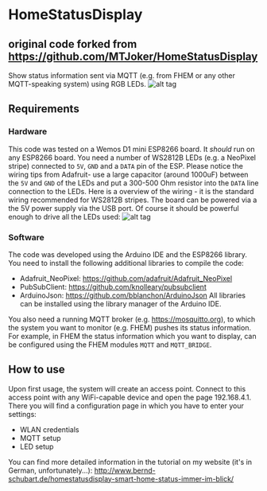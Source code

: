 # HomeStatusDisplay
## original code forked from https://github.com/MTJoker/HomeStatusDisplay


Show status information sent via MQTT (e.g. from FHEM or any other MQTT-speaking system) using RGB LEDs.
![alt tag](http://www.bernd-schubart.de/downloads/fhem/fhemstatusdisplay/homestatusdisplay_37.jpg)

## Requirements
### Hardware
This code was tested on a Wemos D1 mini ESP8266 board. It *should* run on any ESP8266 board. You need a number of WS2812B LEDs (e.g. a NeoPixel stripe) connected to `5V`, `GND` and a `DATA` pin of the ESP. Please notice the wiring tips from Adafruit- use a large capacitor (around 1000uF) between the `5V` and `GND` of the LEDs and put a 300-500 Ohm resistor into the `DATA` line connection to the LEDs. Here is a overview of the wiring - it is the standard wiring recommended for WS2812B stripes. The board can be powered via a the 5V power supply via the USB port. Of course it should be powerful enough to drive all the LEDs used:
![alt tag](http://www.bernd-schubart.de/downloads/fhem/fhemstatusdisplay/homestatusdisplay_board.png)

### Software
The code was developed using the Arduino IDE and the ESP8266 library. You need to install the following additional libraries to compile the code:
 - Adafruit_NeoPixel: https://github.com/adafruit/Adafruit_NeoPixel
 - PubSubClient: https://github.com/knolleary/pubsubclient
 - ArduinoJson: https://github.com/bblanchon/ArduinoJson
All libraries can be installed using the library manager of the Arduino IDE.

You also need a running MQTT broker (e.g. https://mosquitto.org), to which the system you want to monitor (e.g. FHEM) pushes its status information. For example, in FHEM the status information which you want to display, can be configured using the FHEM modules `MQTT` and `MQTT_BRIDGE`.

## How to use
Upon first usage, the system will create an access point. Connect to this access point with any WiFi-capable device and open the page 192.168.4.1.
There you will find a configuration page in which you have to enter your settings:
 - WLAN credentials
 - MQTT setup
 - LED setup

You can find more detailed information in the tutorial on my website (it's in German, unfortunately...):
http://www.bernd-schubart.de/homestatusdisplay-smart-home-status-immer-im-blick/
